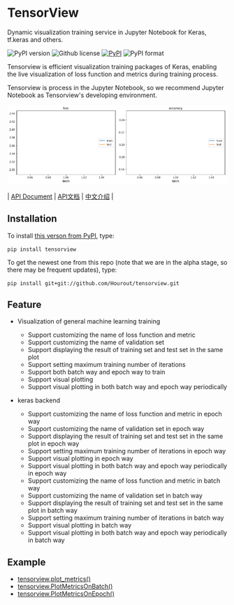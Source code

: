 # TensorView
Dynamic visualization training service in Jupyter Notebook for Keras, tf.keras and others.


![PyPI version](https://img.shields.io/pypi/pyversions/tensorview.svg)
![Github license](https://img.shields.io/github/license/Hourout/tensorview.svg)
[![PyPI](https://img.shields.io/pypi/v/tensorview.svg)](https://pypi.python.org/pypi/tensorview)
![PyPI format](https://img.shields.io/pypi/format/tensorview.svg)

Tensorview is efficient visualization training packages of Keras, enabling the live visualization of loss function and metrics during training process.

Tensorview is process in the Jupyter Notebook, so we recommend Jupyter Notebook as Tensorview's developing environment.

![](https://github.com/Hourout/beefly/blob/master/image/plot_metrics000.gif)

| [API Document](https://github.com/Hourout/beefly/blob/master/document/English_API.md) | [API文档](https://github.com/Hourout/beefly/blob/master/document/Chinese_API.md) | [中文介绍](https://github.com/Hourout/beefly/blob/master/document/Chinese.md) |

## Installation

To install [this verson from PyPI](https://pypi.org/project/beefly/), type:

```
pip install tensorview
```

To get the newest one from this repo (note that we are in the alpha stage, so there may be frequent updates), type:

```
pip install git+git://github.com/Hourout/tensorview.git
```

## Feature
- Visualization of general machine learning training
  - Support customizing the name of loss function and metric 
  - Support customizing the name of validation set
  - Support displaying the result of training set and test set in the same plot
  - Support setting maximum training number of iterations
  - Support both batch way and epoch way to train
  - Support visual plotting
  - Support visual plotting in both batch way and epoch way periodically
  
- keras backend
  - Support customizing the name of loss function and metric in epoch way
  - Support customizing the name of validation set in epoch way
  - Support displaying the result of training set and test set in the same plot in epoch way
  - Support setting maximum training number of iterations in epoch way
  - Support visual plotting in epoch way
  - Support visual plotting in both batch way and epoch way periodically in epoch way
  - Support customizing the name of loss function and metric in batch way
  - Support customizing the name of validation set in batch way
  - Support displaying the result of training set and test set in the same plot in batch way
  - Support setting maximum training number of iterations in batch way
  - Support visual plotting in batch way
  - Support visual plotting in both batch way and epoch way periodically in batch way


## Example
- [tensorview.plot_metrics()](https://github.com/Hourout/beefly/blob/master/example/plot_metrics.ipynb)
- [tensorview.PlotMetricsOnBatch()](https://github.com/Hourout/beefly/blob/master/example/PlotMetricsOnBatch.ipynb)
- [tensorview.PlotMetricsOnEpoch()](https://github.com/Hourout/beefly/blob/master/example/PlotMetricsOnEpoch.ipynb)
